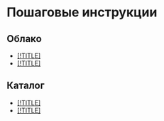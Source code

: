 # Пошаговые инструкции

## Облако

- [[!TITLE]](cloud/set-access-bindings.md)
- [[!TITLE]](cloud/switch-cloud.md)

## Каталог

- [[!TITLE]](folder/create.md)
- [[!TITLE]](folder/set-access-bindings.md)
